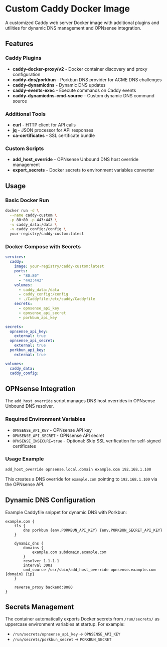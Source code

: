 # Custom Caddy Docker Image

A customized Caddy web server Docker image with additional plugins and utilities for dynamic DNS management and OPNsense integration.

## Features

### Caddy Plugins
- **caddy-docker-proxy/v2** - Docker container discovery and proxy configuration
- **caddy-dns/porkbun** - Porkbun DNS provider for ACME DNS challenges
- **caddy-dynamicdns** - Dynamic DNS updates
- **caddy-events-exec** - Execute commands on Caddy events
- **caddy-dynamicdns-cmd-source** - Custom dynamic DNS command source

### Additional Tools
- **curl** - HTTP client for API calls
- **jq** - JSON processor for API responses
- **ca-certificates** - SSL certificate bundle

### Custom Scripts
- **add_host_override** - OPNsense Unbound DNS host override management
- **export_secrets** - Docker secrets to environment variables converter

## Usage

### Basic Docker Run
```bash
docker run -d \
  --name caddy-custom \
  -p 80:80 -p 443:443 \
  -v caddy_data:/data \
  -v caddy_config:/config \
  your-registry/caddy-custom:latest
```

### Docker Compose with Secrets
```yaml
services:
  caddy:
    image: your-registry/caddy-custom:latest
    ports:
      - "80:80"
      - "443:443"
    volumes:
      - caddy_data:/data
      - caddy_config:/config
      - ./Caddyfile:/etc/caddy/Caddyfile
    secrets:
      - opnsense_api_key
      - opnsense_api_secret
      - porkbun_api_key

secrets:
  opnsense_api_key:
    external: true
  opnsense_api_secret:
    external: true
  porkbun_api_key:
    external: true

volumes:
  caddy_data:
  caddy_config:
```

## OPNsense Integration

The `add_host_override` script manages DNS host overrides in OPNsense Unbound DNS resolver.

### Required Environment Variables
- `OPNSENSE_API_KEY` - OPNsense API key
- `OPNSENSE_API_SECRET` - OPNsense API secret
- `OPNSENSE_INSECURE=true` - Optional: Skip SSL verification for self-signed certificates

### Usage Example
```bash
add_host_override opnsense.local.domain example.com 192.168.1.100
```

This creates a DNS override for `example.com` pointing to `192.168.1.100` via the OPNsense API.

## Dynamic DNS Configuration

Example Caddyfile snippet for dynamic DNS with Porkbun:
```
example.com {
    tls {
        dns porkbun {env.PORKBUN_API_KEY} {env.PORKBUN_SECRET_API_KEY}
    }
    
    dynamic_dns {
        domains {
            example.com subdomain.example.com
        }
        resolver 1.1.1.1
        interval 300s
        cmd_source /usr/sbin/add_host_override opnsense.example.com {domain} {ip}
    }
    
    reverse_proxy backend:8080
}
```

## Secrets Management

The container automatically exports Docker secrets from `/run/secrets/` as uppercase environment variables at startup. For example:
- `/run/secrets/opnsense_api_key` → `OPNSENSE_API_KEY`
- `/run/secrets/porkbun_secret` → `PORKBUN_SECRET`
